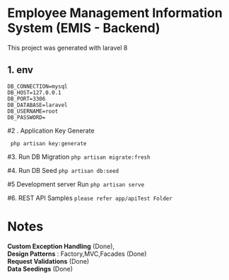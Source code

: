 # Employee Management Information System (EMIS - Backend)

This project was generated with laravel 8




## 1. env
```
DB_CONNECTION=mysql
DB_HOST=127.0.0.1
DB_PORT=3306
DB_DATABASE=laravel
DB_USERNAME=root
DB_PASSWORD=

```

#2 . Application Key Generate

`` php artisan key:generate``

#3. Run DB Migration 
``php artisan migrate:fresh``

#4. Run DB Seed
``php artisan db:seed``

#5 Development server
Run `php artisan serve`


#6. REST API Samples
``please refer app/apiTest Folder``

# Notes

**Custom Exception Handling**  (Done),<br/>
**Design Patterns** : Factory,MVC,Facades  (Done) <br/>
**Request Validations** (Done) <br/>
**Data Seedings** (Done) <br/>
